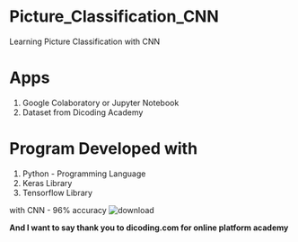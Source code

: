 # Picture_Classification_CNN
Learning Picture Classification with CNN

# Apps
1. Google Colaboratory or Jupyter Notebook
2. Dataset from Dicoding Academy

# Program Developed with
1. Python - Programming Language
2. Keras Library
3. Tensorflow Library

with CNN - 96% accuracy
![download](https://user-images.githubusercontent.com/60252845/132207118-9e1381a9-8ec6-4c64-a56e-d0f59173ef30.png)

**And I want to say thank you to dicoding.com for online platform academy**
